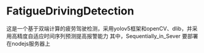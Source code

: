 # FatigueDrivingDetection
这是一个基于双端计算的疲劳驾驶检测，采用yolov5框架和openCV、dlib，并采用高精度自适应时间序列预测提高报警能力
其中，Sequentially_in_Sever 要部署在nodejs服务器上